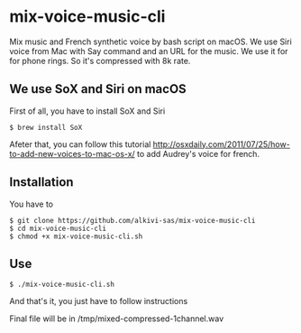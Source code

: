 # mix-voice-music-cli
Mix music and French synthetic voice by bash script on macOS.
We use Siri voice from Mac with Say command and an URL for the music.
We use it for for phone rings. So it's compressed with 8k rate.

## We use SoX and Siri on macOS
First of all, you have to install SoX and Siri

   `$ brew install SoX`
   
Afeter that, you can follow this tutorial http://osxdaily.com/2011/07/25/how-to-add-new-voices-to-mac-os-x/ to add Audrey's voice for french.

## Installation 
You have to 
   ```
   $ git clone https://github.com/alkivi-sas/mix-voice-music-cli
   $ cd mix-voice-music-cli
   $ chmod +x mix-voice-music-cli.sh
   ```
## Use
   `$ ./mix-voice-music-cli.sh`

And that's it, you just have to follow instructions

Final file will be in /tmp/mixed-compressed-1channel.wav

